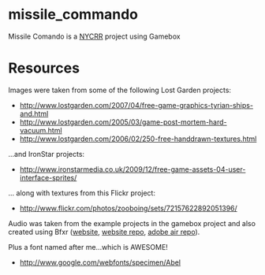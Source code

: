 missile_commando
================

Missile Comando is a [NYCRR](http://www.meetup.com/nycruby/) project using Gamebox

Resources
================

Images were taken from some of the following Lost Garden projects:

* http://www.lostgarden.com/2007/04/free-game-graphics-tyrian-ships-and.html
* http://www.lostgarden.com/2005/03/game-post-mortem-hard-vacuum.html
* http://www.lostgarden.com/2006/02/250-free-handdrawn-textures.html

...and IronStar projects:

* http://www.ironstarmedia.co.uk/2009/12/free-game-assets-04-user-interface-sprites/

... along with textures from this Flickr project:

* http://www.flickr.com/photos/zooboing/sets/72157622892051396/

Audio was taken from the example projects in the gamebox project and also created using Bfxr ([website](http://www.bfxr.net/), [website repo](https://github.com/increpare/bfxr), [adobe air repo](https://github.com/increpare/bfxr-air)).

Plus a font named after me...which is AWESOME!
* http://www.google.com/webfonts/specimen/Abel
